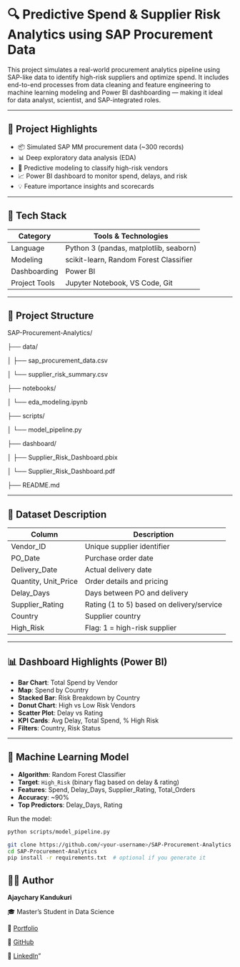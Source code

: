 # 🔍 Predictive Spend & Supplier Risk Analytics using SAP Procurement Data

This project simulates a real-world procurement analytics pipeline using SAP-like data to identify high-risk suppliers and optimize spend. It includes end-to-end processes from data cleaning and feature engineering to machine learning modeling and Power BI dashboarding — making it ideal for data analyst, scientist, and SAP-integrated roles.

---

## 🚀 Project Highlights

- 📦 Simulated SAP MM procurement data (~300 records)
- 📊 Deep exploratory data analysis (EDA)
- 🤖 Predictive modeling to classify high-risk vendors
- 📈 Power BI dashboard to monitor spend, delays, and risk
- 💡 Feature importance insights and scorecards

---

## 🧰 Tech Stack

| Category       | Tools & Technologies                        |
|----------------|---------------------------------------------|
| Language       | Python 3 (pandas, matplotlib, seaborn)      |
| Modeling       | scikit-learn, Random Forest Classifier      |
| Dashboarding   | Power BI                                    |
| Project Tools  | Jupyter Notebook, VS Code, Git              |

---

## 📁 Project Structure

SAP-Procurement-Analytics/

├── data/

│ ├── sap_procurement_data.csv

│ └── supplier_risk_summary.csv

├── notebooks/

│ └── eda_modeling.ipynb

├── scripts/

│ └── model_pipeline.py

├── dashboard/

│ ├── Supplier_Risk_Dashboard.pbix

│ └── Supplier_Risk_Dashboard.pdf

├── README.md



---

## 🧾 Dataset Description

| Column             | Description                                 |
|--------------------|---------------------------------------------|
| Vendor_ID          | Unique supplier identifier                  |
| PO_Date            | Purchase order date                         |
| Delivery_Date      | Actual delivery date                        |
| Quantity, Unit_Price | Order details and pricing                 |
| Delay_Days         | Days between PO and delivery                |
| Supplier_Rating    | Rating (1 to 5) based on delivery/service   |
| Country            | Supplier country                            |
| High_Risk          | Flag: 1 = high-risk supplier                |

---

## 📊 Dashboard Highlights (Power BI)



- **Bar Chart**: Total Spend by Vendor
- **Map**: Spend by Country
- **Stacked Bar**: Risk Breakdown by Country
- **Donut Chart**: High vs Low Risk Vendors
- **Scatter Plot**: Delay vs Rating
- **KPI Cards**: Avg Delay, Total Spend, % High Risk
- **Filters**: Country, Risk Status

---

## 🧠 Machine Learning Model

- **Algorithm**: Random Forest Classifier
- **Target**: `High_Risk` (binary flag based on delay & rating)
- **Features**: Spend, Delay_Days, Supplier_Rating, Total_Orders
- **Accuracy**: ~90%
- **Top Predictors**: Delay_Days, Rating

Run the model:
```bash
python scripts/model_pipeline.py
```

```bash
git clone https://github.com/<your-username>/SAP-Procurement-Analytics.git
cd SAP-Procurement-Analytics
pip install -r requirements.txt  # optional if you generate it

```

## 🙋‍♂️ Author 
**Ajaychary Kandukuri** 

🎓 Master’s Student in Data Science 

🔗 [Portfolio](https://ajaychary06.github.io/Portfolio/) 

🐍 [GitHub](https://github.com/ajaychary06) 

💼 [LinkedIn](https://www.linkedin.com/in/ajaychary-kandukuri-053a5a25a/)”


